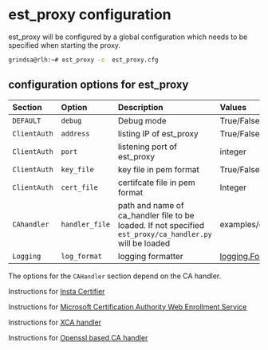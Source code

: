 <!-- markdownlint-disable  MD013 -->
<!-- wiki-title Configuration options for est_proxy -->
# est_proxy configuration

est_proxy will be configured by a global configuration which needs to be specified when starting the proxy.

```bash
grindsa@rlh:~# est_proxy -c  est_proxy.cfg
```

## configuration options for est_proxy

| Section | Option | Description | Values | default|
| :-------| :------| :-----------| :------| :------|
| `DEFAULT` | `debug`  | Debug mode| True/False| False|
| `ClientAuth` | `address` | listing IP of est_proxy | True/False | None|
| `ClientAuth` | `port` | listening port of est_proxy  | integer | 1443|
| `ClientAuth` | `key_file` | key file in pem format   | True/False | None|
| `ClientAuth` | `cert_file` | certifcate file in pem format  | Integer  |None |
| `CAhandler` | `handler_file` | path and name of ca_handler file to be loaded. If not specified `est_proxy/ca_handler.py` will be loaded | examples/ca_handler/openssl_hander.py | `est_proxy/ca_handler.py`|
| `Logging` | `log_format` | logging formatter | [logging.Formatter](https://docs.python.org/3/library/logging.html#logging.Formatter) | `'%(message)s'`|

The options for the `CAHandler` section depend on the CA handler.

Instructions for [Insta Certifier](certifier.md)

Instructions for [Microsoft Certification Authority Web Enrollment Service](mscertsrv.md)

Instructions for [XCA handler](xca.md)

Instructions for [Openssl based CA handler](openssl.md)
